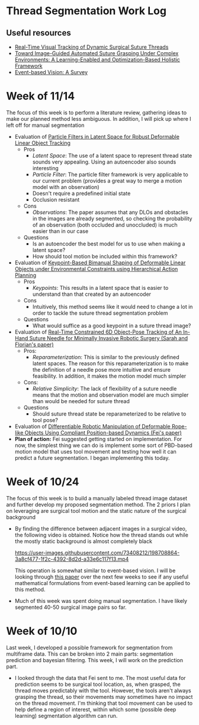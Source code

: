 # Thread Segmentation Work Log
## Useful resources
- [Real-Time Visual Tracking of Dynamic Surgical Suture Threads](https://ieeexplore.ieee.org/stamp/stamp.jsp?arnumber=8008771)
- [Toward Image-Guided Automated Suture Grasping Under Complex Environments: A Learning-Enabled and Optimization-Based Holistic Framework](https://ieeexplore.ieee.org/document/9664632)
- [Event-based Vision: A Survey](https://rpg.ifi.uzh.ch/docs/EventVisionSurvey.pdf)

# Week of 11/14
The focus of this week is to perform a literature review, gathering ideas to make our planned method less ambiguous. In addition, I will pick up where I left off for manual segmentation

- Evaluation of [Particle Filters in Latent Space for Robust Deformable Linear Object Tracking](https://ieeexplore.ieee.org/stamp/stamp.jsp?arnumber=9928322)
  - Pros
    - _Latent Space_: The use of a latent space to represent thread state sounds very appealing. Using an autoencoder also sounds interesting
    - _Particle Filter_: The particle filter framework is very applicable to our current problem (provides a great way to merge a motion model with an observation)
    - Doesn't require a predefined initial state
    - Occlusion resistant
  - Cons
    - _Observations_: The paper assumes that any DLOs and obstacles in the images are already segmented, so checking the probability of an observation (both occluded and unoccluded) is much easier than in our case
  - Questions
    - Is an autoencoder the best model for us to use when making a latent space?
    - How should tool motion be included within this framework?
- Evaluation of [Keypoint-Based Bimanual Shaping of Deformable Linear Objects under Environmental Constraints using Hierarchical Action Planning](https://arxiv.org/pdf/2110.08962.pdf)
  - Pros
    - _Keypoints_: This results in a latent space that is easier to understand than that created by an autoencoder
  - Cons
    - Intuitively, this method seems like it would need to change a lot in order to tackle the suture thread segmentation problem
  - Questions
    - What would suffice as a good keypoint in a suture thread image?
- Evaluation of [Real-Time Constrained 6D Object-Pose Tracking of An In-Hand Suture Needle for Minimally Invasive Robotic Surgery (Sarah and Florian's paper)](https://arxiv.org/pdf/2210.11973.pdf)
  - Pros:
    - _Reparameterization_: This is similar to the previously defined latent spaces. The reason for this reparameterization is to make the definition of a needle pose more intuitive and ensure feasibility. In addition, it makes the motion model much simpler
  - Cons:
    - _Relative Simplicity_: The lack of flexibility of a suture needle means that the motion and observation model are much simpler than would be needed for suture thread
  - Questions
    - Should suture thread state be reparameterized to be relative to tool pose?
- Evaluation of [Differentiable Robotic Manipulation of Deformable Rope-like Objects Using Compliant Position-based Dynamics (Fei's paper)](https://arxiv.org/abs/2202.09714)
- **Plan of action:** Fei suggested getting started on implementation. For now, the simplest thing we can do is implement some sort of PBD-based motion model that uses tool movement and testing how well it can predict a future segmentation. I began implementing this today.

# Week of 10/24
The focus of this week is to build a manually labeled thread image dataset and further develop my proposed segmentation method. The 2 priors I plan on leveraging are surgical tool motion and the static nature of the surgical background

- By finding the difference between adjacent images in a surgical video, the following video is obtained. Notice how the thread stands out while the mostly static background is almost completely black

  https://user-images.githubusercontent.com/73408212/198708864-3a8cf477-1f2c-4392-8d2d-a33e6c117f13.mp4
  
  This operation is somewhat similar to event-based vision. I will be looking through [this paper](https://rpg.ifi.uzh.ch/docs/EventVisionSurvey.pdf) over the next few weeks to see if any useful mathematical formulations from event-based learning can be applied to this method.
- Much of this week was spent doing manual segmentation. I have likely segmented 40-50 surgical image pairs so far.


# Week of 10/10
Last week, I developed a possible framework for segmentation from multiframe data. This can be broken into 2 main parts: segmentation prediction and bayesian filtering. This week, I will work on the prediction part.

- I looked through the data that Fei sent to me. The most useful data for prediction seems to be surgical tool location, as, when grasped, the thread moves predictably with the tool. However, the tools aren't always grasping the thread, so their movements may sometimes have no impact on the thread movement. I'm thinking that tool movement can be used to help define a region of interest, within which some (possible deep learning) segmentation algorithm can run.
